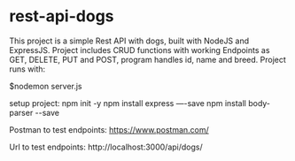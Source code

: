 # rest-api-dogs

This project is a simple Rest API with dogs, built with NodeJS and ExpressJS. Project includes CRUD functions with working Endpoints as GET, DELETE, PUT and POST, program handles id, name and breed. Project runs with:

$nodemon server.js

setup project:
npm init -y
npm install express —-save
npm install body-parser --save

Postman to test endpoints: https://www.postman.com/

Url to test endpoints: http://localhost:3000/api/dogs/

